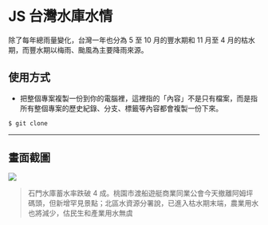 # JS 台灣水庫水情

除了每年總雨量變化，台灣一年也分為 5 至 10 月的豐水期和 11 月至 4 月的枯水期，而豐水期以梅雨、颱風為主要降雨來源。

## 使用方式
- 把整個專案複製一份到你的電腦裡，這裡指的「內容」不是只有檔案，而是指所有整個專案的歷史紀錄、分支、標籤等內容都會複製一份下來。
```sh
$ git clone
```

----

## 畫面截圖
![](https://i.imgur.com/BY7BAm2.png)
> 石門水庫蓄水率跌破 4 成。桃園市渡船遊艇商業同業公會今天撤離阿姆坪碼頭，但新增罕見景點；北區水資源分署說，已進入枯水期末端，農業用水也將減少，估民生和產業用水無虞
